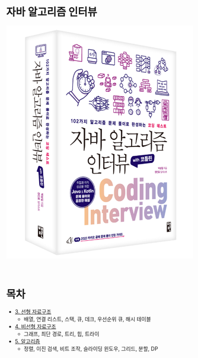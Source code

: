 # 자바 알고리즘 인터뷰

![img.png](../img/img.png)

<br>

# 목차

- [3. 선형 자료구조]()
  - 배열, 연결 리스트, 스택, 큐, 데크, 우선순위 큐, 해시 테이블
- [4. 비선형 자료구조]()
  - 그래프, 최단 경로, 트리, 힙, 트라이
- [5. 알고리즘]()
  - 정렬, 이진 검색, 비트 조작, 슬라이딩 윈도우, 그리드, 분할, DP